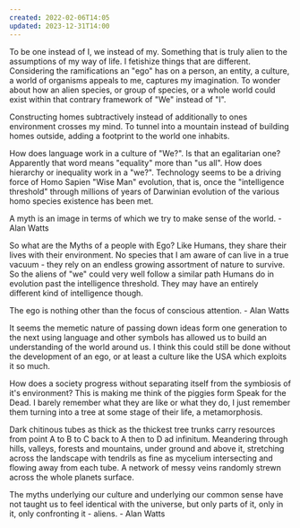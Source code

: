```yaml
---
created: 2022-02-06T14:05
updated: 2023-12-31T14:00
---
```



To be one instead of I, we instead of my. Something that is truly alien to the assumptions of my way of life. I fetishize things that are different. Considering the ramifications an "ego" has on a person, an entity, a culture, a world of organisms appeals to me, captures my imagination. To wonder about how an alien species, or group of species, or a whole world could exist within that contrary framework of "We" instead of "I".

Constructing homes subtractively instead of additionally to ones environment crosses my mind. To tunnel into a mountain instead of building homes outside, adding a footprint to the world one inhabits. 

How does language work in a culture of "We?". Is that an egalitarian one? Apparently that word means "equality" more than "us all". How does hierarchy or inequality work in a "we?". Technology seems to be a driving force of Homo Sapien "Wise Man" evolution, that is, once the "intelligence threshold" through millions of years of Darwinian evolution of the various homo species existence has been met. 

A myth is an image in terms of which we try to make sense of the world. - Alan Watts

So what are the Myths of a people with Ego? Like Humans, they share their lives with their environment. No species that I am aware of can live in a true vacuum - they rely on an endless growing assortment of nature to survive. So the aliens of "we" could very well follow a similar path Humans do in evolution past the intelligence threshold. They may have an entirely different kind of intelligence though. 

The ego is nothing other than the focus of conscious attention. - Alan Watts

It seems the memetic nature of passing down ideas form one generation to the next using language and other symbols has allowed us to build an understanding of the world around us. I think this could still be done without the development of an ego, or at least a culture like the USA which exploits it so much. 

How does a society progress without separating itself from the symbiosis of it's environment? This is making me think of the piggies form Speak for the Dead. I barely remember what they are like or what they do, I just remember them turning into a tree at some stage of their life, a metamorphosis.

Dark chitinous tubes as thick as the thickest tree trunks carry resources from point A to B to C back to A then to D ad infinitum. Meandering through hills, valleys, forests and mountains, under ground and above it, stretching across the landscape with tendrils as fine as mycelium intersecting and flowing away from each tube. A network of messy veins randomly strewn across the whole planets surface. 

The myths underlying our culture and underlying our common sense have not taught us to feel identical with the universe, but only parts of it, only in it, only confronting it - aliens. - Alan Watts


